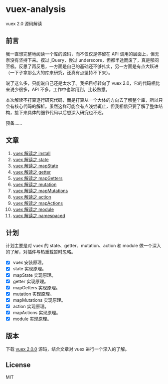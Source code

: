 # vuex-analysis

vuex 2.0 源码解读

## 前言

我一直想完整地阅读一个库的源码，而不仅仅是停留在 API 调用的层面上，但无奈没有坚持下来。摸过 jQuery，尝过 underscore，但都半途而废了，真是郁闷至极。反思了再反思，一方面是自己的基础还不够扎实，另一方面是有点大跃进（一下子拿那么大的库来研究，还真有点坚持不下来）。

说了这么多，只能说自己还是太水了。我把目标转向了 vuex 2.0，它的代码相比来说少很多，API 不多，工作中也常用到，比较熟悉。

本次解读不打算逐行研究代码，而是打算从一个大体的方向去了解整个库，所以只会有核心代码的解析。虽然这样可能会有点浅尝辄止，但我相信只要了解了整体结构，接下来具体的细节代码以后想深入研究也不迟。

预备......

## 文章

1. [vuex 解读之 install](https://github.com/cobish/vuex-analysis/issues/1)
2. [vuex 解读之 state](https://github.com/cobish/vuex-analysis/issues/2)
3. [vuex 解读之 mapState](https://github.com/cobish/vuex-analysis/issues/4)
4. [vuex 解读之 getter](https://github.com/cobish/vuex-analysis/issues/5)
5. [vuex 解读之 mapGetters](https://github.com/cobish/vuex-analysis/issues/6)
6. [vuex 解读之 mutation](https://github.com/cobish/vuex-analysis/issues/7)
7. [vuex 解读之 mapMutations](https://github.com/cobish/vuex-analysis/issues/8)
8. [vuex 解读之 action](https://github.com/cobish/vuex-analysis/issues/9)
9. [vuex 解读之 mapActions](https://github.com/cobish/vuex-analysis/issues/10)
10. [vuex 解读之 module](https://github.com/cobish/vuex-analysis/issues/11)
11. [vuex 解读之 namespaced](https://github.com/cobish/vuex-analysis/issues/12)

## 计划

计划主要是对 vuex 的 state、getter、mutation、action 和 module 做一个深入的了解，对插件与热重载暂时忽略。

- [x] vuex 安装原理。
- [x] state 实现原理。
- [x] mapState 实现原理。
- [x] getter 实现原理。
- [x] mapGetters 实现原理。
- [x] mutation 实现原理。
- [x] mapMutations 实现原理。
- [x] action 实现原理。
- [x] mapActions 实现原理。
- [x] module 实现原理。

## 版本

下载 [vuex 2.0.0](https://github.com/vuejs/vuex/tree/v2.0.0) 源码，结合文章对 vuex 进行一个深入的了解。

## License

MIT


